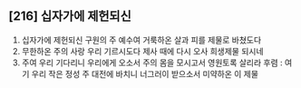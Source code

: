 ## [216] 십자가에 제헌되신

1) 십자가에 제헌되신 구원의 주 예수여 거룩하온 살과 피를 제물로 바쳤도다
2) 무한하온 주의 사랑 우리 기르시도다 제사 때에 다시 오사 희생제물 되시네
3) 주여 우리 기다리니 우리에게 오소서 주의 몸을 모시고서 영원토록 살리라
후렴 : 여기 우리 작은 정성 주 대전에 바치니 너그러이 받으소서 미약하온 이 제물
